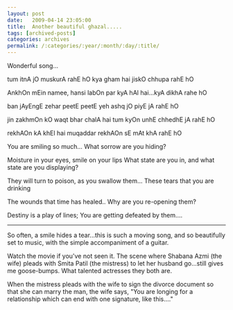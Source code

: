 ```yaml
---
layout: post
date:	2009-04-14 23:05:00
title:  Another beautiful ghazal.....
tags: [archived-posts]
categories: archives
permalink: /:categories/:year/:month/:day/:title/
---
```

Wonderful song...


<lj-embed id="43"/>



tum itnA jO muskurA rahE hO
kya gham hai jiskO chhupa rahE hO

AnkhOn mEin namee, hansi labOn par
kyA hAl hai...kyA dikhA rahe  hO

ban jAyEngE zehar peetE peetE
yeh ashq jO piyE jA rahE hO

jin zakhmOn kO waqt bhar chalA hai
tum kyOn unhE chhedhE jA rahE hO

rekhAOn kA khEl hai muqaddar
rekhAOn sE mAt khA rahE hO



You are smiling so much...
What sorrow are you hiding?

Moisture in your eyes, smile on your lips
What state are you in, and what state are you displaying?

They will turn to poison, as you swallow them...
These tears that you are drinking

The wounds that time has healed..
Why are you re-opening them?

Destiny is a play of lines;
You are getting defeated by them....


********************


So often, a smile hides a tear...this is such a moving song, and so beautifully set to music, with the simple accompaniment of a guitar.

Watch the movie if you've not seen it. The scene where Shabana Azmi (the wife) pleads with Smita Patil (the mistress) to let her husband go...still gives me goose-bumps. What talented actresses they both are.

When the mistress pleads with the wife to sign the divorce document so that she can marry the man, the wife says, "You are longing for a relationship which can end with one signature, like this...."
